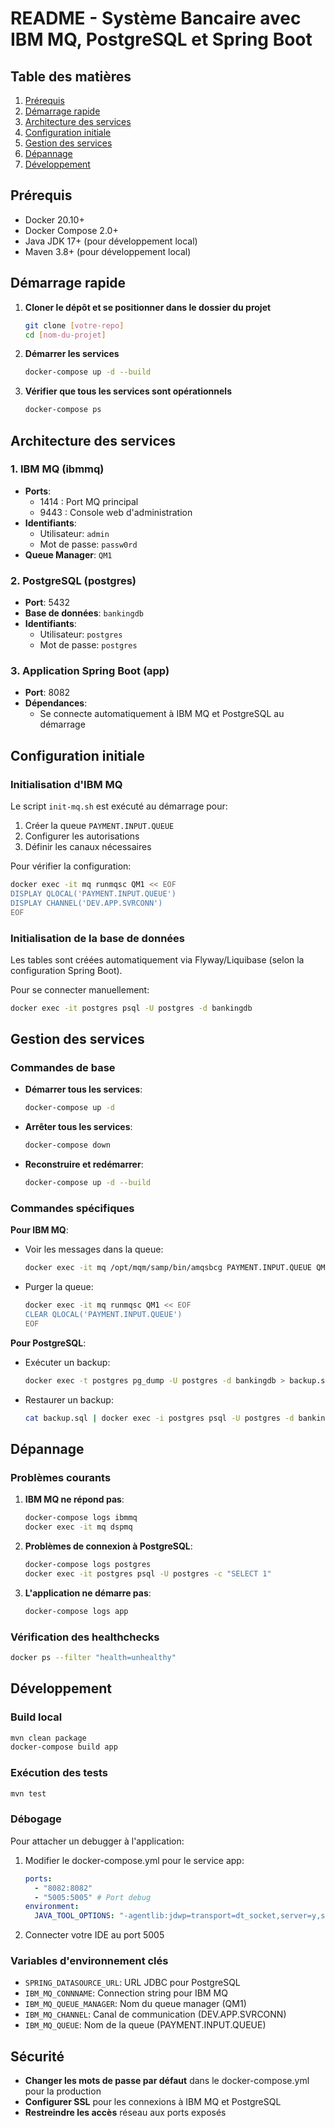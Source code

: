 # README - Système Bancaire avec IBM MQ, PostgreSQL et Spring Boot

## Table des matières
1. [Prérequis](#prérequis)
2. [Démarrage rapide](#démarrage-rapide)
3. [Architecture des services](#architecture-des-services)
4. [Configuration initiale](#configuration-initiale)
5. [Gestion des services](#gestion-des-services)
6. [Dépannage](#dépannage)
7. [Développement](#développement)

## Prérequis
- Docker 20.10+
- Docker Compose 2.0+
- Java JDK 17+ (pour développement local)
- Maven 3.8+ (pour développement local)

## Démarrage rapide

1. **Cloner le dépôt et se positionner dans le dossier du projet**
   ```bash
   git clone [votre-repo]
   cd [nom-du-projet]
   ```

2. **Démarrer les services**
   ```bash
   docker-compose up -d --build
   ```

3. **Vérifier que tous les services sont opérationnels**
   ```bash
   docker-compose ps
   ```

## Architecture des services

### 1. IBM MQ (ibmmq)
- **Ports**:
  - 1414 : Port MQ principal
  - 9443 : Console web d'administration
- **Identifiants**:
  - Utilisateur: `admin`
  - Mot de passe: `passw0rd`
- **Queue Manager**: `QM1`

### 2. PostgreSQL (postgres)
- **Port**: 5432
- **Base de données**: `bankingdb`
- **Identifiants**:
  - Utilisateur: `postgres`
  - Mot de passe: `postgres`

### 3. Application Spring Boot (app)
- **Port**: 8082
- **Dépendances**:
  - Se connecte automatiquement à IBM MQ et PostgreSQL au démarrage

## Configuration initiale

### Initialisation d'IBM MQ
Le script `init-mq.sh` est exécuté au démarrage pour:
1. Créer la queue `PAYMENT.INPUT.QUEUE`
2. Configurer les autorisations
3. Définir les canaux nécessaires

Pour vérifier la configuration:
```bash
docker exec -it mq runmqsc QM1 << EOF
DISPLAY QLOCAL('PAYMENT.INPUT.QUEUE')
DISPLAY CHANNEL('DEV.APP.SVRCONN')
EOF
```

### Initialisation de la base de données
Les tables sont créées automatiquement via Flyway/Liquibase (selon la configuration Spring Boot).

Pour se connecter manuellement:
```bash
docker exec -it postgres psql -U postgres -d bankingdb
```

## Gestion des services

### Commandes de base
- **Démarrer tous les services**:
  ```bash
  docker-compose up -d
  ```

- **Arrêter tous les services**:
  ```bash
  docker-compose down
  ```

- **Reconstruire et redémarrer**:
  ```bash
  docker-compose up -d --build
  ```

### Commandes spécifiques

**Pour IBM MQ**:
- Voir les messages dans la queue:
  ```bash
  docker exec -it mq /opt/mqm/samp/bin/amqsbcg PAYMENT.INPUT.QUEUE QM1
  ```

- Purger la queue:
  ```bash
  docker exec -it mq runmqsc QM1 << EOF
  CLEAR QLOCAL('PAYMENT.INPUT.QUEUE')
  EOF
  ```

**Pour PostgreSQL**:
- Exécuter un backup:
  ```bash
  docker exec -t postgres pg_dump -U postgres -d bankingdb > backup.sql
  ```

- Restaurer un backup:
  ```bash
  cat backup.sql | docker exec -i postgres psql -U postgres -d bankingdb
  ```

## Dépannage

### Problèmes courants

1. **IBM MQ ne répond pas**:
   ```bash
   docker-compose logs ibmmq
   docker exec -it mq dspmq
   ```

2. **Problèmes de connexion à PostgreSQL**:
   ```bash
   docker-compose logs postgres
   docker exec -it postgres psql -U postgres -c "SELECT 1"
   ```

3. **L'application ne démarre pas**:
   ```bash
   docker-compose logs app
   ```

### Vérification des healthchecks
```bash
docker ps --filter "health=unhealthy"
```

## Développement

### Build local
```bash
mvn clean package
docker-compose build app
```

### Exécution des tests
```bash
mvn test
```

### Débogage
Pour attacher un debugger à l'application:
1. Modifier le docker-compose.yml pour le service app:
   ```yaml
   ports:
     - "8082:8082"
     - "5005:5005" # Port debug
   environment:
     JAVA_TOOL_OPTIONS: "-agentlib:jdwp=transport=dt_socket,server=y,suspend=n,address=*:5005"
   ```
2. Connecter votre IDE au port 5005

### Variables d'environnement clés
- `SPRING_DATASOURCE_URL`: URL JDBC pour PostgreSQL
- `IBM_MQ_CONNNAME`: Connection string pour IBM MQ
- `IBM_MQ_QUEUE_MANAGER`: Nom du queue manager (QM1)
- `IBM_MQ_CHANNEL`: Canal de communication (DEV.APP.SVRCONN)
- `IBM_MQ_QUEUE`: Nom de la queue (PAYMENT.INPUT.QUEUE)

## Sécurité
- **Changer les mots de passe par défaut** dans le docker-compose.yml pour la production
- **Configurer SSL** pour les connexions à IBM MQ et PostgreSQL
- **Restreindre les accès** réseau aux ports exposés
